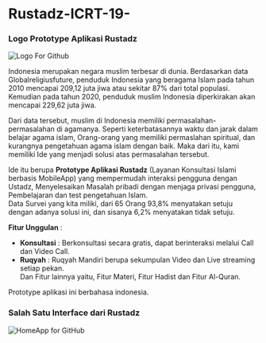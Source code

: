 # Rustadz-ICRT-19-
<h3>Logo Prototype Aplikasi Rustadz</h3>

![Logo For Github](https://user-images.githubusercontent.com/57170834/106292080-02aa0e80-627f-11eb-8e51-47ff685feff6.png)

<p>Indonesia merupakan negara muslim terbesar di dunia. Berdasarkan data Globalreligiusfuture, penduduk Indonesia yang beragama Islam pada tahun 2010 mencapai 209,12 juta jiwa atau sekitar 87% dari total populasi. Kemudian pada tahun 2020, penduduk muslim Indonesia diperkirakan akan mencapai 229,62 juta jiwa.</p>
<p>Dari data tersebut, muslim di Indonesia memiliki permasalahan-permasalahan di agamanya. Seperti keterbatasannya waktu dan jarak dalam belajar agama islam, Orang-orang yang memiliki permaslahan spiritual, dan kurangnya pengetahuan agama islam dengan baik. Maka dari itu, kami memiliki Ide yang menjadi solusi atas permasalahan tersebut.</p>
<p>Ide itu berupa <b>Prototype Aplikasi Rustadz</b> (Layanan Konsultasi Islami berbasis MobileApp) yang mempermudah interaksi pengguna dengan Ustadz, Menyelesaikan Masalah pribadi dengan menjaga privasi pengguna, Pembelajaran dan test pengetahuan Islam.<br>
Data Survei yang kita miliki, dari 65 Orang 93,8% menyatakan setuju dengan adanya solusi ini, dan sisanya 6,2% menyatakan tidak setuju.</p>

<b>Fitur Unggulan</b> :
- <b>Konsultasi</b> : Berkonsultasi secara gratis, dapat berinteraksi melalui Call dan Video Call.
- <b>Ruqyah</b> : Ruqyah Mandiri berupa sekumpulan Video dan Live streaming setiap pekan.<br>
Dan Fitur lainnya yaitu, Fitur Materi, Fitur Hadist dan Fitur Al-Quran.

Prototype aplikasi ini berbahasa indonesia.

<h3>Salah Satu Interface dari Rustadz</h3>

![HomeApp for GitHub](https://user-images.githubusercontent.com/57170834/106291355-1acd5e00-627e-11eb-8d65-917cbf7f2000.png)
